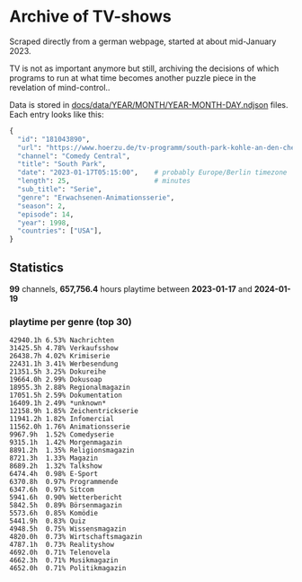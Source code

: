 # Archive of TV-shows

Scraped directly from a german webpage, started at about mid-January 2023.

TV is not as important anymore but still, archiving the decisions of which programs to run at what time
becomes another puzzle piece in the revelation of mind-control.. 

Data is stored in [docs/data/YEAR/MONTH/YEAR-MONTH-DAY.ndjson](docs/data/) files. 
Each entry looks like this:

```python
{
  "id": "181043890", 
  "url": "https://www.hoerzu.de/tv-programm/south-park-kohle-an-den-chefkoch/bid_181043890/", 
  "channel": "Comedy Central", 
  "title": "South Park", 
  "date": "2023-01-17T05:15:00",    # probably Europe/Berlin timezone 
  "length": 25,                     # minutes 
  "sub_title": "Serie", 
  "genre": "Erwachsenen-Animationsserie", 
  "season": 2, 
  "episode": 14, 
  "year": 1998, 
  "countries": ["USA"],
}
```

## Statistics

**99** channels, **657,756.4** hours playtime between **2023-01-17** and **2024-01-19**


### playtime per genre (top 30)

    42940.1h 6.53% Nachrichten
    31425.5h 4.78% Verkaufsshow
    26438.7h 4.02% Krimiserie
    22431.1h 3.41% Werbesendung
    21351.5h 3.25% Dokureihe
    19664.0h 2.99% Dokusoap
    18955.3h 2.88% Regionalmagazin
    17051.5h 2.59% Dokumentation
    16409.1h 2.49% *unknown*
    12158.9h 1.85% Zeichentrickserie
    11941.2h 1.82% Infomercial
    11562.0h 1.76% Animationsserie
    9967.9h  1.52% Comedyserie
    9315.1h  1.42% Morgenmagazin
    8891.2h  1.35% Religionsmagazin
    8721.3h  1.33% Magazin
    8689.2h  1.32% Talkshow
    6474.4h  0.98% E-Sport
    6370.8h  0.97% Programmende
    6347.6h  0.97% Sitcom
    5941.6h  0.90% Wetterbericht
    5842.5h  0.89% Börsenmagazin
    5573.6h  0.85% Komödie
    5441.9h  0.83% Quiz
    4948.5h  0.75% Wissensmagazin
    4820.0h  0.73% Wirtschaftsmagazin
    4787.1h  0.73% Realityshow
    4692.0h  0.71% Telenovela
    4662.3h  0.71% Musikmagazin
    4652.0h  0.71% Politikmagazin
